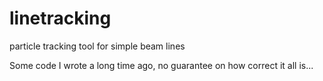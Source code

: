# linetracking
particle tracking tool for simple beam lines

Some code I wrote a long time ago, no guarantee on how correct it all is...
